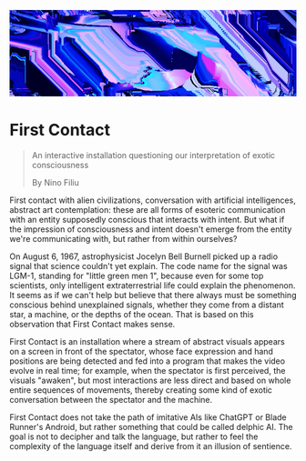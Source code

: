 ![img](./docs/cover.png)

# First Contact

> An interactive installation questioning our interpretation of exotic consciousness
>
> By Nino Filiu

First contact with alien civilizations, conversation with artificial intelligences, abstract art contemplation: these are all forms of esoteric communication with an entity supposedly conscious that interacts with intent. But what if the impression of consciousness and intent doesn't emerge from the entity we're communicating with, but rather from within ourselves?

On August 6, 1967, astrophysicist Jocelyn Bell Burnell picked up a radio signal that science couldn't yet explain. The code name for the signal was LGM-1, standing for "little green men 1", because even for some top scientists, only intelligent extraterrestrial life could explain the phenomenon. It seems as if we can't help but believe that there always must be something conscious behind unexplained signals, whether they come from a distant star, a machine, or the depths of the ocean. That is based on this observation that First Contact makes sense.

First Contact is an installation where a stream of abstract visuals appears on a screen in front of the spectator, whose face expression and hand positions are being detected and fed into a program that makes the video evolve in real time; for example, when the spectator is first perceived, the visuals "awaken", but most interactions are less direct and based on whole entire sequences of movements, thereby creating some kind of exotic conversation between the spectator and the machine.

First Contact does not take the path of imitative AIs like ChatGPT or Blade Runner's Android, but rather something that could be called delphic AI. The goal is not to decipher and talk the language, but rather to feel the complexity of the language itself and derive from it an illusion of sentience.
